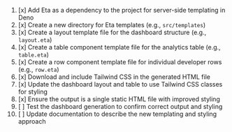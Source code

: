 1. [x] Add Eta as a dependency to the project for server-side templating in Deno
2. [x] Create a new directory for Eta templates (e.g., `src/templates`)
3. [x] Create a layout template file for the dashboard structure (e.g., `layout.eta`)
4. [x] Create a table component template file for the analytics table (e.g., `table.eta`)
5. [x] Create a row component template file for individual developer rows (e.g., `row.eta`)
7. [x] Download and include Tailwind CSS in the generated HTML file
8. [x] Update the dashboard layout and table to use Tailwind CSS classes for styling
9. [x] Ensure the output is a single static HTML file with improved styling
10. [ ] Test the dashboard generation to confirm correct output and styling
11. [ ] Update documentation to describe the new templating and styling approach
